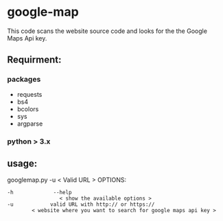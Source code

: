 # google-map

This code scans the website source code and looks for the the Google Maps Api key.

## Requirment:

### packages 

- requests
- bs4
- bcolors
- sys
- argparse

### python > 3.x 

## usage: 

googlemap.py  -u < Valid URL >
OPTIONS: 

```
-h             --help    
             	 < show the available options >
-u            valid URL with http:// or https://
  		< website where you want to search for google maps api key >
```
